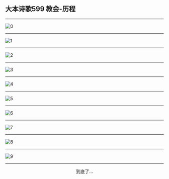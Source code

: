 
## 大本诗歌599 教会-历程
        
<div id="aplayer0"></div>

---

<img alt="0" data-original="/data/d0598/0.png">

---

<img alt="1" data-original="/data/d0598/1.png">

---

<img alt="2" data-original="/data/d0598/2.png">

---

<img alt="3" data-original="/data/d0598/3.png">

---

<img alt="4" data-original="/data/d0598/4.png">

---

<img alt="5" data-original="/data/d0598/5.png">

---

<img alt="6" data-original="/data/d0598/6.png">

---

<img alt="7" data-original="/data/d0598/7.png">

---

<img alt="8" data-original="/data/d0598/8.png">

---

<img alt="9" data-original="/data/d0598/9.png">

---

<p style="text-align: center">到底了...</p>

<script src="/js/dist-view.js"></script>

<script>
MAIN.id = 'd0598';
        
const ap0 = new APlayer({
    container: document.getElementById('aplayer0'),
    volume: 1,
    loop: 'none',
    preload: 'none',
    audio: [{
        name: '大本诗歌599.mp3',
        artist: '大本诗歌',
        url: 'https://res.wx.qq.com/voice/getvoice?mediaid=MzI0NTk3MDM5M18yMjQ3NDk1MTEy',
        cover: '/favicon'
    }]
});
</script>
